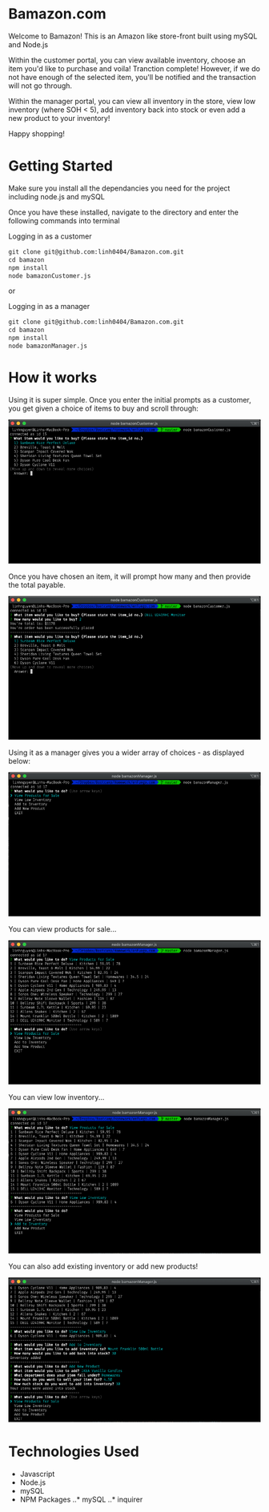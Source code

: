 # Bamazon.com
Welcome to Bamazon! This is an Amazon like store-front built using mySQL and Node.js

Within the customer portal, you can view available inventory, choose an item you'd like to purchase and voila! Tranction complete! However, if we do not have enough of the selected item, you'll be notified and the transaction will not go through. 

Within the manager portal, you can view all inventory in the store, view low inventory (where SOH < 5), add inventory back into stock or even add a new product to your inventory!

Happy shopping!

# Getting Started
Make sure you install all the dependancies you need for the project including node.js and mySQL 

Once you have these installed, navigate to the directory and enter the following commands into terminal

Logging in as a customer
``` 
git clone git@github.com:linh0404/Bamazon.com.git
cd bamazon
npm install
node bamazonCustomer.js 
```
or

Logging in as a manager
```
git clone git@github.com:linh0404/Bamazon.com.git
cd bamazon
npm install
node bamazonManager.js 
```

# How it works

Using it is super simple. Once you enter the initial prompts as a customer, you get given a choice of items to buy and scroll through:

![Image One](/images/1.png)

Once you have chosen an item, it will prompt how many and then provide the total payable. 

![Image Two](/images/2.png)

Using it as a manager gives you a wider array of choices - as displayed below: 

![Image Three](/images/3.png)

You can view products for sale...

![Image Four](/images/4.png)

You can view low inventory...

![Image Five](/images/5.png)

You can also add existing inventory or add new products!

![Image Six](/images/6.png)

# Technologies Used

- Javascript
- Node.js
- mySQL
- NPM Packages
  ..* mySQL
  ..* inquirer


